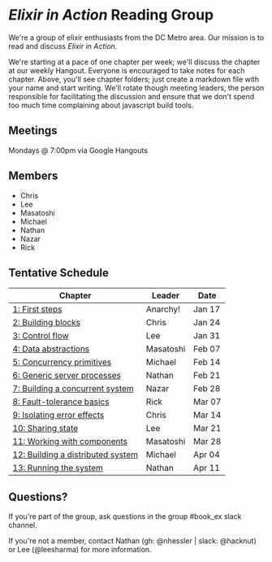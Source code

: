 # *Elixir in Action* Reading Group

We're a group of elixir enthusiasts from the DC Metro area.
Our mission is to read and discuss _Elixir in Action_.

We're starting at a pace of one chapter per week; we'll discuss the chapter at
our weekly Hangout. Everyone is encouraged to take notes for each chapter.
Above, you'll see chapter folders; just create a markdown file with your name
and start writing. We'll rotate though meeting leaders, the person responsible
for facilitating the discussion and ensure that we don't spend too much time
complaining about javascript build tools.

## Meetings

Mondays @ 7:00pm via Google Hangouts

## Members

* Chris
* Lee
* Masatoshi
* Michael
* Nathan
* Nazar
* Rick

## Tentative Schedule

| Chapter                           | Leader    | Date   |
|-----------------------------------|-----------|--------|
|  [1: First steps]                   | Anarchy!  | Jan 17 |
|  [2: Building blocks]               | Chris     | Jan 24 |
|  [3: Control flow]                  | Lee       | Jan 31 |
|  [4: Data abstractions]             | Masatoshi | Feb 07 |
|  [5: Concurrency primitives]        | Michael   | Feb 14 |
|  [6: Generic server processes]      | Nathan    | Feb 21 |
|  [7: Building a concurrent system]  | Nazar     | Feb 28 |
|  [8: Fault-tolerance basics]        | Rick      | Mar 07 |
|  [9: Isolating error effects]       | Chris     | Mar 14 |
| [10: Sharing state]                 | Lee       | Mar 21 |
| [11: Working with components]       | Masatoshi | Mar 28 |
| [12: Building a distributed system] | Michael   | Apr 04 |
| [13: Running the system]            | Nathan    | Apr 11 |

[1: First steps]: 01_first_steps
[2: Building blocks]: 02_building_blocks
[3: Control flow]: 03_control_flow
[4: Data abstractions]: 04_data_abstractions
[5: Concurrency primitives]: 05_concurrency_primitives
[6: Generic server processes]: 06_generic_server_processes
[7: Building a concurrent system]: 07_building_a_concurrent_system
[8: Fault-tolerance basics]: 08_fault_tolerance_basics
[9: Isolating error effects]: 09_isolating_error_effects
[10: Sharing state]: 10_sharing_state
[11: Working with components]: 11_working_with_components
[12: Building a distributed system]: 12_building_a_distributed_system
[13: Running the system]: 13_running_the_system

## Questions?

If you're part of the group, ask questions in the group #book_ex slack channel.

If you're not a member, contact Nathan (gh: @nhessler | slack: @hacknut) or
Lee (@leesharma) for more information.
